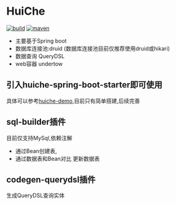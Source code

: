 # HuiChe 
[![build](https://img.shields.io/travis/jmjlbmn/huiche.svg?style=flat-square)](https://travis-ci.org/jmjlbmn/huiche)
[![maven](https://img.shields.io/maven-metadata/v/http/central.maven.org/maven2/com/github/jmjlbmn/huiche/maven-metadata.xml.svg?style=flat-square)](https://mvnrepository.com/artifact/com.github.jmjlbmn)
- 主要基于Spring boot
- 数据库连接池:druid (数据库连接池目前仅推荐使用druid或hikari)
- 数据查询 QueryDSL
- web容器 undertow

## 引入huiche-spring-boot-starter即可使用
具体可以参考[huiche-demo](https://github.com/jmjlbmn/huiche/tree/master/huiche-demo),目前只有简单搭建,后续完善


## sql-builder插件
目前仅支持MySql,依赖注解
- 通过Bean创建表,
- 通过数据表和Bean对比 更新数据表 

## codegen-querydsl插件
生成QueryDSL查询实体
